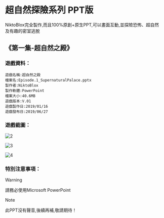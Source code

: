 # 超自然探險系列 PPT版
NiktoBlox完全製作,而且100%原創+原生PPT,可以畫面互動,並探險恐怖、超自然及有趣的密室逃脫
## 《第一集-超自然之殿》
### 遊戲資料：
```
遊戲名稱:超自然之殿
檔案名:Episode.1_SupernaturalPalace.pptx
製作者:NiktoBlox
製作軟體:PowerPoint
檔案大小:40.6MB
遊戲版本:V.01
遊戲製作日:2019/01/16
遊戲發布日:2019/06/27
```
### 遊戲截圖：
![2](https://github.com/user-attachments/assets/b34a6d98-f848-4a75-a6aa-214fd3d229a6)

![3](https://github.com/user-attachments/assets/ec17d6c6-af3c-40fd-910f-759094abe737)

![4](https://github.com/user-attachments/assets/894ebccf-6db3-485c-b753-14c6311a7e4f)

### 特別注意事項：
> [!WARNING]
> 請務必使用Microsoft PowerPoint

> [!NOTE]
> 此PPT沒有聲音,後續再補,敬請期待！
